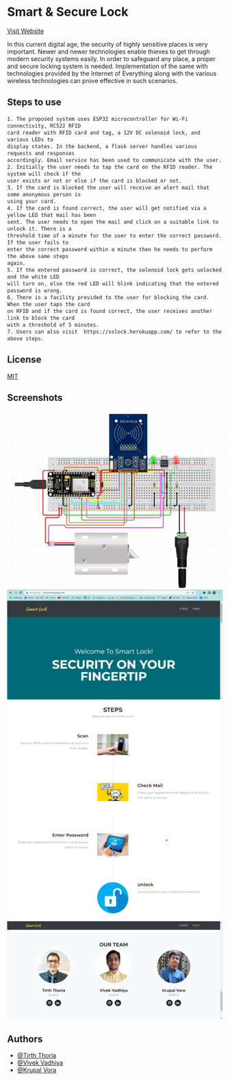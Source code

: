 
# Smart & Secure Lock
[Visit Website]( https://sslock.herokuapp.com/)

In this current digital age, the security of highly sensitive places is very important. Newer and
newer technologies enable thieves to get through modern security systems easily. In order to
safeguard any place, a proper and secure locking system is needed. Implementation of the same
with technologies provided by the Internet of Everything along with the various wireless
technologies can prove effective in such scenarios.


## Steps to use
```
1. The proposed system uses ESP32 microcontroller for Wi-Fi connectivity, RC522 RFID
card reader with RFID card and tag, a 12V DC solenoid lock, and various LEDs to
display states. In the backend, a flask server handles various requests and responses
accordingly. Email service has been used to communicate with the user.
2. Initially the user needs to tap the card on the RFID reader. The system will check if the
user exists or not or else if the card is blocked or not.
3. If the card is blocked the user will receive an alert mail that some anonymous person is
using your card.
4. If the card is found correct, the user will get notified via a yellow LED that mail has been
sent. The user needs to open the mail and click on a suitable link to unlock it. There is a
threshold time of a minute for the user to enter the correct password. If the user fails to
enter the correct password within a minute then he needs to perform the above same steps
again.
5. If the entered password is correct, the solenoid lock gets unlocked and the white LED
will turn on, else the red LED will blink indicating that the entered password is wrong.
6. There is a facility provided to the user for blocking the card. When the user taps the card
on RFID and if the card is found correct, the user receives another link to block the card
with a threshold of 5 minutes.
7. Users can also visit  https://sslock.herokuapp.com/ to refer to the above steps.
```
    
## License

[MIT](https://choosealicense.com/licenses/mit/)


## Screenshots

![](https://github.com/krupalvora/Smart-SecureLock/blob/main/images/sslock-4.png?raw=true)
![](https://github.com/krupalvora/Smart-SecureLock/blob/main/images/sslock-1.png?raw=true)
![](https://github.com/krupalvora/Smart-SecureLock/blob/main/images/sslock-2.png?raw=true)
![](https://github.com/krupalvora/Smart-SecureLock/blob/main/images/sslock-3.png?raw=true)


## Authors

- [@Tirth Thoria](https://github.com/acealtair13)
- [@Vivek Vadhiya](https://github.com/vivek992)
- [@Krupal Vora](https://github.com/krupalvora)

